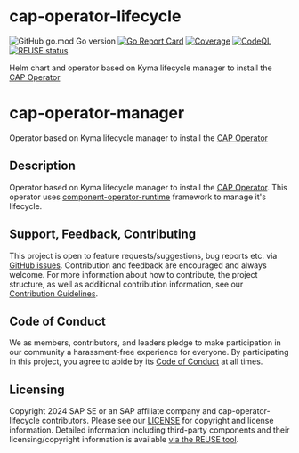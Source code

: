 # cap-operator-lifecycle
![GitHub go.mod Go version](https://img.shields.io/github/go-mod/go-version/SAP/cap-operator-lifecycle)
[![Go Report Card](https://goreportcard.com/badge/github.com/sap/cap-operator-lifecycle)](https://goreportcard.com/report/github.com/sap/cap-operator-lifecycle)
[![Coverage](https://sonarcloud.io/api/project_badges/measure?project=SAP_cap-operator-lifecycle&metric=coverage)](https://sonarcloud.io/summary/overall?id=SAP_cap-operator-lifecycle)
[![CodeQL](https://github.com/SAP/cap-operator-lifecycle/actions/workflows/github-code-scanning/codeql/badge.svg)](https://github.com/SAP/cap-operator-lifecycle/actions/workflows/github-code-scanning/codeql)
[![REUSE status](https://api.reuse.software/badge/github.com/SAP/cap-operator-lifecycle)](https://api.reuse.software/info/github.com/SAP/cap-operator-lifecycle)

Helm chart and operator based on Kyma lifecycle manager to install the [CAP Operator](https://sap.github.io/cap-operator/)

# cap-operator-manager
Operator based on Kyma lifecycle manager to install the [CAP Operator](https://sap.github.io/cap-operator/)

## Description
Operator based on Kyma lifecycle manager to install the [CAP Operator](https://sap.github.io/cap-operator/). This operator uses [component-operator-runtime](https://sap.github.io/component-operator-runtime/) framework to manage it's lifecycle.

## Support, Feedback, Contributing

This project is open to feature requests/suggestions, bug reports etc. via [GitHub issues](https://github.com/SAP/cap-operator-lifecycle/issues). Contribution and feedback are encouraged and always welcome. For more information about how to contribute, the project structure, as well as additional contribution information, see our [Contribution Guidelines](CONTRIBUTING.md).

## Code of Conduct

We as members, contributors, and leaders pledge to make participation in our community a harassment-free experience for everyone. By participating in this project, you agree to abide by its [Code of Conduct](https://github.com/SAP/.github/blob/main/CODE_OF_CONDUCT.md) at all times.

## Licensing

Copyright 2024 SAP SE or an SAP affiliate company and cap-operator-lifecycle contributors. Please see our [LICENSE](LICENSE) for copyright and license information. Detailed information including third-party components and their licensing/copyright information is available [via the REUSE tool](https://api.reuse.software/info/github.com/SAP/cap-operator-lifecycle).

